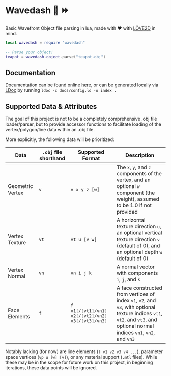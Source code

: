 # Wavedash :ocean: :fast_forward:

Basic Wavefront Object file parsing in lua, made with :heart: with [LÖVE2D](https://love2d.org) in mind.

```lua
local wavedash = require "wavedash"

-- Parse your object!
teapot = wavedash.object.parse("teapot.obj")
```

## Documentation

Documentation can be found online [here](https://zthart.me/docs/wavedash), or can be generated locally via 
[LDoc](https://stevedonovan.github.io/ldoc/index.html) by running `ldoc -c docs/config.ld -o index .`

## Supported Data & Attributes

The goal of this project is not to be a completely comprehensive .obj file loader/parser, but to provide accessor 
functions to facilitate loading of the vertex/polygon/line data within an .obj file. 

More explicitly, the following data will be prioritized:

| Data             | `.obj` file shorthand | Supported Format | Description |
|------------------|-----------------------|------------------|-------------|
| Geometric Vertex | `v`                   | `v x y z [w]`    | The `x`, `y`, and `z` components of the vertex, and an optional `w` component (the weight), assumed to be 1.0 if not provided|
| Vertex Texture   | `vt`                  | `vt u [v w]`     | A horizontal texture direction `u`, an optional vertical texture direction `v` (default of 0), and an optional depth `w` (default of 0)|
| Vertex Normal    | `vn`                  | `vn i j k`       | A normal vector with components `i`, `j`, and `k` |
| Face Elements    | `f`                   | `f v1[/[vt1]/vn1] v2[/[vt2]/vn2] v3[/[vt3]/vn3]`| A face constructed from vertices of index `v1`, `v2`, and `v3`, with optional texture indices `vt1`, `vt2`, and `vt3`, and optional normal indices `vn1`, `vn2`, and `vn3`|

Notably lacking (for now) are line elements (`l v1 v2 v3 v4 ...`), parameter space vertices (`vp u [w] [v]`), or any 
material support (`.mtl` files). While these may be in the scope for future work on this project, in beginning 
iterations, these data points will be ignored.

